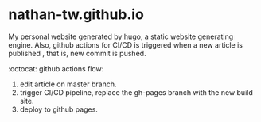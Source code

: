 # nathan-tw.github.io
My personal website generated by [hugo](https://gohugo.io/), a static website generating engine. Also, github actions for CI/CD is triggered when a new article is published
, that is, new commit is pushed.

:octocat: github actions flow:

1. edit article on master branch.
2. trigger CI/CD pipeline, replace the gh-pages branch with the new build site.
3. deploy to github pages.
